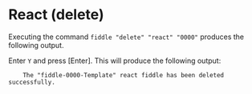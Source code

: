 React (delete)
======

Executing the command `fiddle "delete" "react" "0000"` produces the following output.

        


Enter `Y` and press [Enter].  This will produce the following output:


        The "fiddle-0000-Template" react fiddle has been deleted successfully.

